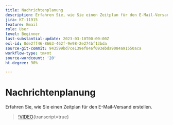 ```yaml
---
title: Nachrichtenplanung
description: Erfahren Sie, wie Sie einen Zeitplan für den E-Mail-Versand erstellen.
jira: KT-11915
feature: Email
role: User
level: Beginner
last-substantial-update: 2023-03-10T00:00:00Z
exl-id: 0de2ff46-8663-462f-9e98-2e274bf13bda
source-git-commit: 943599bd7ce139ef846f093ebda9084a91550aca
workflow-type: tm+mt
source-wordcount: '20'
ht-degree: 90%

---
```


# Nachrichtenplanung

Erfahren Sie, wie Sie einen Zeitplan für den E-Mail-Versand erstellen.

>[!VIDEO](https://video.tv.adobe.com/v/3415919/?learn=on){transcript=true}
